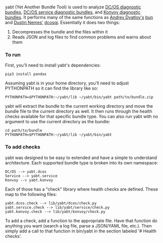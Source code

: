 yabt (Yet Another Bundle Tool) is used to analyze [DC/OS diagnostic bundles](https://support.d2iq.com/s/article/Create-a-DC-OS-Diagnostic-bundle), [DC/OS service diagnostic bundles](https://support.d2iq.com/s/article/create-service-diag-bundle), and [Konvoy diagnostic bundles](https://docs.d2iq.com/ksphere/konvoy/latest/troubleshooting/generate-diagnostic-bundle).  It performs many of the same functions as [Andrey Dyatlov's](https://github.com/adyatlov) [bun](https://github.com/adyatlov/bun/releases) and [Dustin Nemes'](https://github.com/some-things) [dcosqj](https://github.com/some-things/dcosjq).  Essentially it does two things:

1. Decompresses the bundle and the files within it
2. Reads JSON and log files to find common problems and warns about them

### To run
First, you'll need to install yabt's dependencies:
```
pip3 install pandas
```

Assuming yabt is in your home directory, you'll need to adjust PYTHONPATH so it can find the library like so:
```
PYTHONPATH=$PYTHONPATH:~/yabt/lib ~/yabt/bin/yabt path/to/bundle.zip
```

yabt will extract the bundle to the current working directory and move the bundle file to the current directory as well.  It then runs through the health checks available for that specific bundle type.  You can also run yabt with no argument to use the current directory as the bundle:
```
cd path/to/bundle
PYTHONPATH=$PYTHONPATH:~/yabt/lib ~/yabt/bin/yabt
```

### To add checks

yabt was designed to be easy to extended and have a simple to understand architecture.  Each supported bundle type is broken into its own namespace:
```
DC/OS --> yabt.dcos
Service --> yabt.service
Konvoy --> yabt.konvoy
```

Each of those has a "check" library where health checks are defined.  These map to the following files:
```
yabt.dcos.check --> lib/yabt/dcos/check.py
yabt.service.check --> lib/yabt/service/check.py
yabt.konvoy.check --> lib/yabt/konvoy/check.py
```

To add a check, add a function to the appropriate file.  Have that function do anything you want (search a log file, parse a JSON/YAML file, etc.).  Then simply add a call to that function in bin/yabt in the section labeled '# Health checks'.


